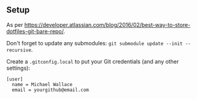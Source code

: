 ## Setup

As per https://developer.atlassian.com/blog/2016/02/best-way-to-store-dotfiles-git-bare-repo/.

Don't forget to update any submodules: `git submodule update --init --recursive`.

Create a `.gitconfig.local` to put your Git credentials (and any other settings):

```
[user]
  name = Michael Wallace
  email = yourgithub@email.com
```
